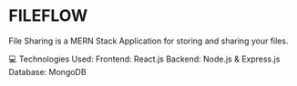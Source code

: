 # FILEFLOW
File Sharing is a MERN Stack Application for storing and sharing your files. 

💻 Technologies Used: 
Frontend: React.js
Backend: Node.js & Express.js
Database: MongoDB
